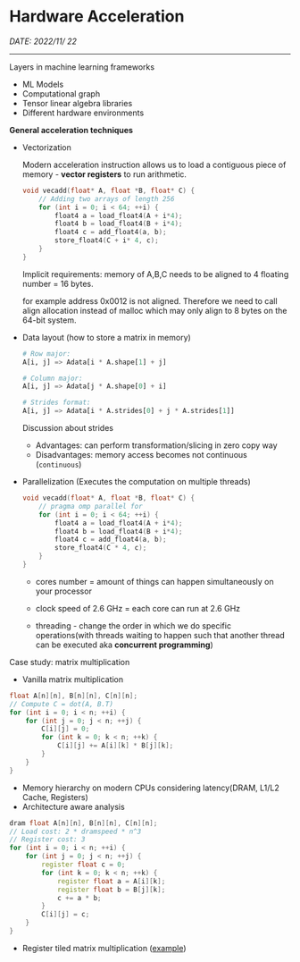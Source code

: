 # Hardware Acceleration

*DATE: 2022/11/ 22*

---

Layers in machine learning frameworks

- ML Models
- Computational graph
- Tensor linear algebra libraries
- Different hardware environments

**General acceleration techniques**

- Vectorization

  Modern acceleration instruction allows us to load a contiguous piece of memory - **vector registers** to run arithmetic.

  ```c++
  void vecadd(float* A, float *B, float* C) {
      // Adding two arrays of length 256
      for (int i = 0; i < 64; ++i) {
          float4 a = load_float4(A + i*4);
          float4 b = load_float4(B + i*4);
          float4 c = add_float4(a, b);
          store_float4(C + i* 4, c);
      }
  }
  ```

  Implicit requirements: memory of A,B,C needs to be aligned to 4 floating number = 16 bytes.

  for example address 0x0012 is not aligned. Therefore we need to call align allocation instead of malloc which may only align to 8 bytes on the 64-bit system.

- Data layout (how to store a matrix in memory)

  ```python
  # Row major:
  A[i, j] => Adata[i * A.shape[1] + j]
  
  # Column major:
  A[i, j] => Adata[j * A.shape[0] + i]
  
  # Strides format:
  A[i, j] => Adata[i * A.strides[0] + j * A.strides[1]]
  ```
  Discussion about strides
    - Advantages: can perform transformation/slicing in zero copy way
    - Disadvantages: memory access becomes not continuous (`continuous`)

- Parallelization (Executes the computation on multiple threads)

  ```c++
  void vecadd(float* A, float *B, float* C) {
      // pragma omp parallel for
      for (int i = 0; i < 64; ++i) {
          float4 a = load_float4(A + i*4);
          float4 b = load_float4(B + i*4);
          float4 c = add_float4(a, b);
          store_float4(C * 4, c);
      }
  }
  ```
  - cores number = amount of things can happen simultaneously on your processor

  - clock speed of 2.6 GHz = each core can run at  2.6 GHz

  - threading - change the order in which we do specific operations(with threads waiting to happen such that another thread can be executed aka **concurrent programming**)

Case study: matrix multiplication
- Vanilla matrix multiplication
```c++
float A[n][n], B[n][n], C[n][n];
// Compute C = dot(A, B.T)
for (int i = 0; i < n; ++i) {
	for (int j = 0; j < n; ++j) {
		C[i][j] = 0;
		for (int k = 0; k < n; ++k) {
			C[i][j] += A[i][k] * B[j][k];
		}
    }     
}
```

- Memory hierarchy on modern CPUs considering latency(DRAM, L1/L2 Cache, Registers)
- Architecture aware analysis

```c++
dram float A[n][n], B[n][n], C[n][n];
// Load cost: 2 * dramspeed * n^3
// Register cost: 3
for (int i = 0; i < n; ++i) {
    for (int j = 0; j < n; ++j) {
        register float c = 0;
        for (int k = 0; k < n; ++k) {
            register float a = A[i][k];
            register float b = B[j][k];
            c += a * b;
        }
        C[i][j] = c;
    }
}
```

- Register tiled matrix multiplication ([example](https://lumetta.web.engr.illinois.edu/408-S20/slide-copies/ece408-lecture5-S20.pdf))